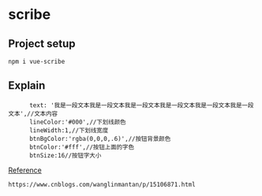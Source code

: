 # scribe

## Project setup
```
npm i vue-scribe 
```

## Explain
```
      text: '我是一段文本我是一段文本我是一段文本我是一段文本我是一段文本我是一段文本',//文本内容
      lineColor:'#000',//下划线颜色
      lineWidth:1,//下划线宽度
      btnBgColor:'rgba(0,0,0,.6)',//按钮背景颜色
      btnColor:'#fff',//按钮上面的字色
      btnSize:16//按钮字大小
```

[Reference](https://www.cnblogs.com/wanglinmantan/p/15106871.html)
```
https://www.cnblogs.com/wanglinmantan/p/15106871.html
```


